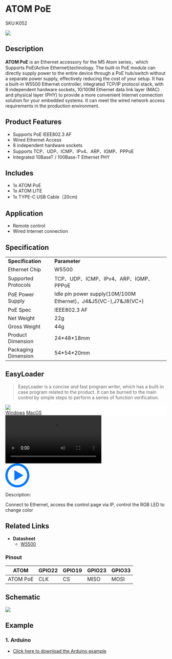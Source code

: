 # ATOM PoE

<el-tag effect="plain">SKU:K052</el-tag>

<div class="product_pic"><img src="assets/img/product_pics/atom_base/atom_poe/atom_poe_01.webp"></div>

## Description

**ATOM PoE** is an Ethernet accessory for the M5 Atom series，which Supports PoE(Active Ethernet)technology. The built-in PoE module can directly supply power to the entire device through a PoE hub/switch without a separate power supply, effectively reducing the cost of your setup. It has a built-in W5500 Ethernet controller, integrated TCP/IP protocol stack, with 8 independent hardware sockets, 10/100M Ethernet data link layer (MAC) and physical layer (PHY) to provide a more convenient Internet connection solution for your embedded systems. It can meet the wired network access requirements in the production environment.

## Product Features

- Supports PoE IEEE802.3 AF
- Wired Ethernet Access
- 8 independent hardware sockets
- Supports TCP、UDP、ICMP、IPv4、ARP、IGMP、PPPoE 
- Integrated 10BaseT / 100Base-T Ethernet PHY

## Includes

- 1x ATOM PoE
- 1x ATOM LITE
- 1x TYPE-C USB Cable（20cm)

## Application

- Remote control
- Wired Internet connection

## Specification

<table>
   <tr style="font-weight:bold">
      <td>Specification</td>
      <td>Parameter</td>
   </tr>
   <tr>
      <td>Ethernet Chip</td>
      <td>W5500</td>
   </tr>
   <tr>
      <td>Supported Protocols</td>
      <td>TCP、UDP、ICMP、IPv4、ARP、IGMP、PPPoE</td>
   </tr>
   <tr>
      <td>PoE Power Supply</td>
      <td>Idle pin power supply(10M/100M Ethernet)，J4&J5(VC-),J7&J8(VC+)</td>
   </tr>
   <tr>
      <td>PoE Spec</td>
      <td>IEEE802.3 AF</td>
   </tr>
   <tr>
      <td>Net Weight</td>
      <td>22g</td>
   </tr>
   <tr>
      <td>Gross Weight</td>
      <td>44g</td>
   </tr>
   <tr>
      <td>Product Dimension</td>
      <td>24*48*18mm</td>
   </tr>
   <tr>
      <td> Packaging Dimension </td>
      <td>54*54*20mm</td>
   </tr>
 </table>

## EasyLoader

>EasyLoader is a concise and fast program writer, which has a built-in case program related to the product. It can be burned to the main control by simple steps to perform a series of function verification. 

<div class="easyloader-box">
    <div style="background-color:white;">
        <div><img src="https://m5stack.oss-cn-shenzhen.aliyuncs.com/image/easyloader_intro.webp"></div>
        <div class="easyloader-btn">
            <a href="https://m5stack.oss-cn-shenzhen.aliyuncs.com/EasyLoader/Windows/ATOM_BASE/EasyLoader_Atom_PoE.exe">Windows</a>
            <a href="https://m5stack.oss-cn-shenzhen.aliyuncs.com/EasyLoader/MacOS/ATOM_BASE/EasyLoader_ATOM_PoE.dmg">MacOS</a>
        </div>
    </div>
    <div>
        <video id="example_video" controls>
            <source src="https://m5stack.oss-cn-shenzhen.aliyuncs.com/video/Product_example_video/AtomBase/ATOM_PoE.mp4" type="video/mp4">
        </video>
        <div class="easyloader-mask">
        <a>
            <svg id="play-btn" t="1583228776634" class="icon" viewBox="0 0 1024 1024" version="1.1" xmlns="http://www.w3.org/2000/svg" p-id="4152" width="75" height="75"><path d="M512 0C229.216 0 0 229.216 0 512s229.216 512 512 512 512-229.216 512-512S794.784 0 512 0z m0 928C282.24 928 96 741.76 96 512S282.24 96 512 96s416 186.24 416 416-186.24 416-416 416zM384 288l384 224-384 224z" p-id="4153" fill="#007aff"></path></svg></a>
            <p>Description:</p>
            <p>Connect to Ethernet, access the control page via IP, control the RGB LED to change color</p>
        </div>
    </div>
</div>

 ## Related Links

- **Datasheet** 
    - [W5500](https://m5stack.oss-cn-shenzhen.aliyuncs.com/resource/docs/datasheet/base/W5500_datasheet_v1.0.2_1_en.pdf)

### Pinout

<table class="table-1">
      <thead>
         <th>ATOM</th>
         <th>GPIO22</th>
         <th>GPIO19</th>
         <th>GPIO23</th>
         <th>GPIO33</th>
      </thead>
      <tbody>
         <tr>
            <td>ATOM PoE</td>
            <td>CLK</td>
            <td>CS</td>
            <td>MISO</td>
            <td>MOSI</td>
         </tr>
    </tbody>
</table>

## Schematic

<img src="assets/img/product_pics/atom_base/atom_poe/atom_poe_sch.webp">

## Example

### 1. Arduino

- [Click here to download the Arduino example](https://github.com/m5stack/M5Atom/tree/master/examples/ATOM_BASE/ATOM_PoE)


<script>

   var purchase_link = 'https://m5stack.com/products/atom-poe-kit-with-w5500-hy601742e';


   anchor_search(purchase_link);
   scrollFunc();

</script>